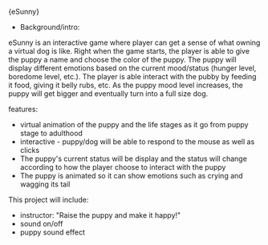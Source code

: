 {eSunny}

- Background/intro:

 eSunny is an interactive game where player can get a sense of what owning a virtual dog is like. Right when the game starts, the player is able to give the puppy a name and choose the color of the puppy. The puppy will display different emotions based on the current mood/status (hunger level, boredome level, etc.). The player is able interact with the pubby by feeding it food, giving it belly rubs, etc. As the puppy mood level increases, the puppy will get bigger and eventually turn into a full size dog. 

 features: 
 - virtual animation of the puppy and the life stages as it go from puppy stage to adulthood
 - interactive - puppy/dog will be able to respond to the mouse as well as clicks 
 - The puppy's current status will be display and the status will change according to how the player choose to interact with the puppy
 - The puppy is animated so it can show emotions such as crying and wagging its tail

 This project will include:
 - instructor: "Raise the puppy and make it happy!"
 - sound on/off
 - puppy sound effect 
